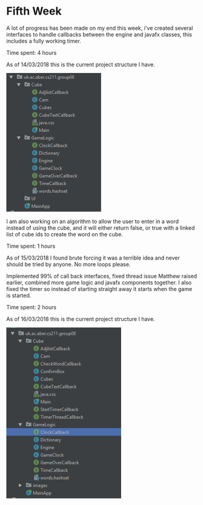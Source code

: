 # Fifth Week

A lot of progress has been made on my end this week, i've created several interfaces to handle callbacks between the 
engine and javafx classes, this includes a fully working timer.

Time spent: 4 hours

As of 14/03/2018 this is the current project structure I have.

![project structure](https://github.com/EPend/Blog/blob/master/Class_Structure_Old.PNG)

I am also working on an algorithm to allow the user to enter in a word instead of using the cube, and it will either return false, or 
true with a linked list of cube ids to create the word on the cube.

Time spent: 1 hours

As of 15/03/2018 I found brute forcing it was a terrible idea and never should be tried by anyone. No more loops please.

Implemented 99% of call back interfaces, fixed thread issue Matthew raised earlier, combined more game logic and javafx components
together. I also fixed the timer so instead of starting straight away it starts when the game is started.

Time spent: 2 hours

As of 16/03/2018 this is the current project structure I have.

![project2 structure](https://github.com/EPend/Blog/blob/master/Class_Structure.PNG)
